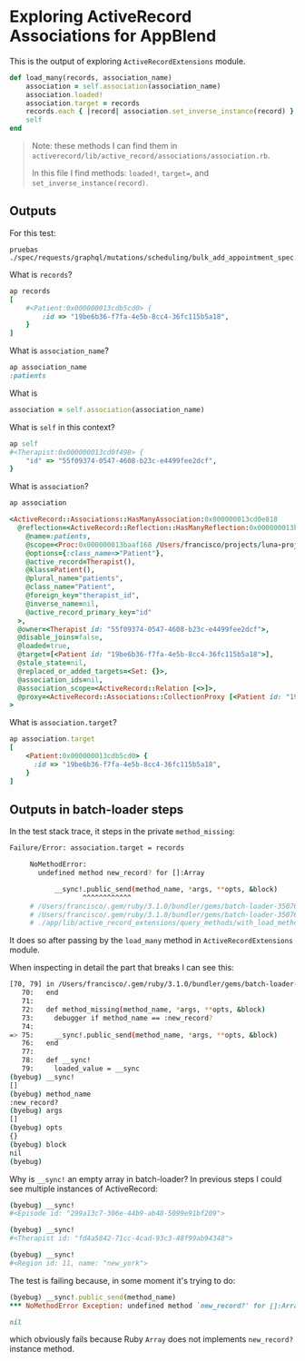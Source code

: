 # Exploring ActiveRecord Associations for AppBlend

This is the output of exploring `ActiveRecordExtensions` module.
```ruby
def load_many(records, association_name)
	association = self.association(association_name)
	association.loaded!
	association.target = records
	records.each { |record| association.set_inverse_instance(record) }
	self
end
```

> Note: these methods I can find them in `activerecord/lib/active_record/associations/association.rb`.
> 
> In this file I find methods: `loaded!`, `target=`, and `set_inverse_instance(record)`.

## Outputs

For this test:
```
pruebas ./spec/requests/graphql/mutations/scheduling/bulk_add_appointment_spec.rb:106
```

What is `records`?
```ruby
ap records
[
    #<Patient:0x000000013cdb5cd0> {
        :id => "19be6b36-f7fa-4e5b-8cc4-36fc115b5a18",
    }
]
```

What is `association_name`?
```ruby
ap association_name
:patients
```

What is
```ruby
association = self.association(association_name)
```

What is `self` in this context?
```ruby
ap self
#<Therapist:0x000000013cd0f498> {
	"id" => "55f09374-0547-4608-b23c-e4499fee2dcf",
}
```

What is `association`?
```ruby
ap association

<ActiveRecord::Associations::HasManyAssociation:0x000000013cd0e818
  @reflection=<ActiveRecord::Reflection::HasManyReflection:0x000000013baaeee8
    @name=:patients,
    @scope=<Proc:0x000000013baaf168 /Users/francisco/projects/luna-project/backend/app/models/therapist.rb:117 (lambda)>,
    @options={:class_name=>"Patient"},
    @active_record=Therapist(),
    @klass=Patient(),
    @plural_name="patients",
    @class_name="Patient",
    @foreign_key="therapist_id",
    @inverse_name=nil,
    @active_record_primary_key="id"
  >,
  @owner=<Therapist id: "55f09374-0547-4608-b23c-e4499fee2dcf">,
  @disable_joins=false,
  @loaded=true,
  @target=[<Patient id: "19be6b36-f7fa-4e5b-8cc4-36fc115b5a18">],
  @stale_state=nil,
  @replaced_or_added_targets=<Set: {}>,
  @association_ids=nil,
  @association_scope=<ActiveRecord::Relation [<>]>,
  @proxy=<ActiveRecord::Associations::CollectionProxy [<Patient id: "19be6b36-f7fa-4e5b-8cc4-36fc115b5a18"]>
>
```

What is `association.target`?
```ruby
ap association.target
[
    <Patient:0x000000013cdb5cd0> {
      :id => "19be6b36-f7fa-4e5b-8cc4-36fc115b5a18",
    }
]
```

## Outputs in batch-loader steps

In the test stack trace, it steps in the private `method_missing`:
```bash
Failure/Error: association.target = records

     NoMethodError:
       undefined method new_record? for []:Array

           __sync!.public_send(method_name, *args, **opts, &block)
                  ^^^^^^^^^^^^
     # /Users/francisco/.gem/ruby/3.1.0/bundler/gems/batch-loader-350767424460/lib/batch_loader.rb:77:in public_send
     # /Users/francisco/.gem/ruby/3.1.0/bundler/gems/batch-loader-350767424460/lib/batch_loader.rb:77:in method_missing
     # ./app/lib/active_record_extensions/query_methods/with_load_methods.rb:10:in `load_many'
```

It does so after passing by the `load_many` method in `ActiveRecordExtensions` module.

When inspecting in detail the part that breaks I can see this:
```bash
[70, 79] in /Users/francisco/.gem/ruby/3.1.0/bundler/gems/batch-loader-350767424460/lib/batch_loader.rb
   70:   end
   71:
   72:   def method_missing(method_name, *args, **opts, &block)
   73:     debugger if method_name == :new_record?
   74:
=> 75:     __sync!.public_send(method_name, *args, **opts, &block)
   76:   end
   77:
   78:   def __sync!
   79:     loaded_value = __sync
(byebug) __sync!
[]
(byebug) method_name
:new_record?
(byebug) args
[]
(byebug) opts
{}
(byebug) block
nil
(byebug)
```

Why is `__sync!` an empty array in batch-loader? In previous steps I could see multiple instances of ActiveRecord:
```bash
(byebug) __sync!
#<Episode id: "299a13c7-306e-44b9-ab48-5099e91bf209">

(byebug) __sync!
#<Therapist id: "fd4a5842-71cc-4cad-93c3-48f99ab94348">

(byebug) __sync!
#<Region id: 11, name: "new_york">
```

The test is failing because, in some moment it's trying to do:
```ruby
(byebug) __sync!.public_send(method_name)
*** NoMethodError Exception: undefined method `new_record?' for []:Array

nil
```

which obviously fails because Ruby `Array` does not implements `new_record?` instance method.